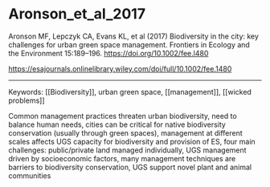 # Aronson_et_al_2017

Aronson MF, Lepczyk CA, Evans KL, et al (2017) Biodiversity in the city: key challenges for urban green space management. Frontiers in Ecology and the Environment 15:189–196. <https://doi.org/10.1002/fee.l480>

<https://esajournals.onlinelibrary.wiley.com/doi/full/10.1002/fee.1480>

---

Keywords: [[Biodiversity]], urban green space, [[management]], [[wicked problems]]  

Common management practices threaten urban biodiversity, need to balance human needs, cities can be critical for native biodiversity conservation (usually through green spaces), management at different scales affects UGS capacity for biodiversity and provision of ES, four main challenges: public/private land managed individually, UGS management driven by socioeconomic factors, many management techniques are barriers to biodiversity conservation, UGS support novel plant and animal communities
